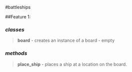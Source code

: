 #battleships

##Feature 1:

### _classes_

> **board** - creates an instance of a board - empty


### _methods_

> **place_ship** - places a ship at a location on the board.




